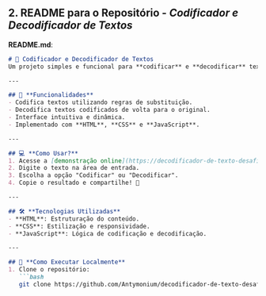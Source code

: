 
## **2. README para o Repositório - *Codificador e Decodificador de Textos***

**README.md**:

```markdown
# 🔐 Codificador e Decodificador de Textos  
Um projeto simples e funcional para **codificar** e **decodificar** textos, ideal para mensagens secretas!

---

## 🚀 **Funcionalidades**
- Codifica textos utilizando regras de substituição.
- Decodifica textos codificados de volta para o original.
- Interface intuitiva e dinâmica.
- Implementado com **HTML**, **CSS** e **JavaScript**.

---

## 💻 **Como Usar?**
1. Acesse a [demonstração online](https://decodificador-de-texto-desafio-oracle-one-tk.vercel.app/).
2. Digite o texto na área de entrada.
3. Escolha a opção "Codificar" ou "Decodificar".
4. Copie o resultado e compartilhe! 🔏

---

## 🛠️ **Tecnologias Utilizadas**
- **HTML**: Estruturação do conteúdo.
- **CSS**: Estilização e responsividade.
- **JavaScript**: Lógica de codificação e decodificação.

---

## 🔧 **Como Executar Localmente**
1. Clone o repositório:
   ```bash
   git clone https://github.com/Antymonium/decodificador-de-texto-desafio-oracle-one-tk
